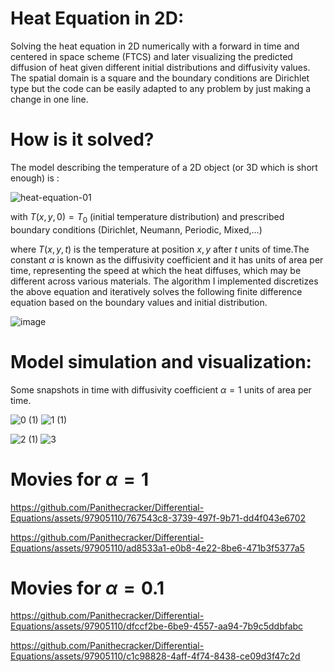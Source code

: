 # Heat Equation in 2D:
Solving the heat equation in 2D numerically with a forward in time and centered in space scheme (FTCS) and later visualizing the predicted diffusion of heat given different initial distributions and diffusivity values. The spatial domain is a square and the boundary conditions are Dirichlet type but the code can be easily adapted to any problem by just making a change in one line.

# How is it solved?
The model describing the temperature of a 2D object (or 3D which is short enough) is :

![heat-equation-01](https://github.com/Panithecracker/Differential-Equations/assets/97905110/a7edba8b-b120-4480-a8db-5c47540b55eb) 

with $T(x,y,0) = T_0$ (initial temperature distribution) and prescribed boundary conditions (Dirichlet, Neumann, Periodic, Mixed,...)

where $T(x,y,t)$ is the temperature at position $x,y$ after $t$ units of time.The constant $\alpha$ is known as the diffusivity coefficient and it has units of area per time, representing the speed at which the heat diffuses, which may be different across various materials.
The algorithm I implemented discretizes the above equation and iteratively solves the following finite difference equation based on the boundary values and initial distribution.

![image](https://github.com/Panithecracker/Differential-Equations/assets/97905110/04b6ba3a-3601-4cca-a145-e269da143cbb)

# Model simulation and visualization:
Some snapshots in time with diffusivity coefficient $\alpha = 1$ units of area per time.


![0 (1)](https://github.com/Panithecracker/Differential-Equations/assets/97905110/81624978-edf2-4f12-912a-9f40dd36257d) ![1 (1)](https://github.com/Panithecracker/Differential-Equations/assets/97905110/0e574889-284c-4918-b05b-478ac3f5317a)

![2 (1)](https://github.com/Panithecracker/Differential-Equations/assets/97905110/1bff8e71-a78f-48b3-9d48-668582de4de6) ![3](https://github.com/Panithecracker/Differential-Equations/assets/97905110/66a2dd25-0506-4d50-a340-07a05d520042)
# Movies for $\alpha = 1$

https://github.com/Panithecracker/Differential-Equations/assets/97905110/767543c8-3739-497f-9b71-dd4f043e6702

https://github.com/Panithecracker/Differential-Equations/assets/97905110/ad8533a1-e0b8-4e22-8be6-471b3f5377a5







# Movies for $\alpha =0.1$

https://github.com/Panithecracker/Differential-Equations/assets/97905110/dfccf2be-6be9-4557-aa94-7b9c5ddbfabc

https://github.com/Panithecracker/Differential-Equations/assets/97905110/c1c98828-4aff-4f74-8438-ce09d3f47c2d


